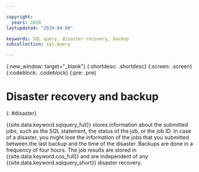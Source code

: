 ```yaml
---

copyright:
  years: 2020
lastupdated: "2020-04-08"

keywords: SQL query, disaster recovery, backup
subcollection: sql-query

---
```


{:new_window: target="_blank"}
{:shortdesc: .shortdesc}
{:screen: .screen}
{:codeblock: .codeblock}
{:pre: .pre}

# Disaster recovery and backup
{: #disaster}

{{site.data.keyword.sqlquery_full}} stores information about the submitted jobs, such as the SQL statement, the status of the job, or 
the job ID. In case of a disaster, you might lose the information of the jobs that you submitted between the last backup and the time 
of the disaster. Backups are done in a frequency of four hours. The job results are stored in {{site.data.keyword.cos_full}} 
and are independent of any {{site.data.keyword.sqlquery_short}} disaster recovery.
